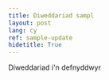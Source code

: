 ```yaml
---
title: Diweddariad sampl
layout: post
lang: cy
ref: sample-update
hidetitle: True
---
```


Diweddariad i'n defnyddwyr
